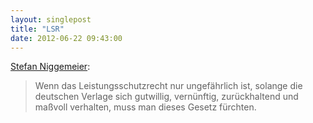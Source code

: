 ```yaml
---
layout: singlepost
title: "LSR"
date: 2012-06-22 09:43:00
---
```


[Stefan Niggemeier](http://www.stefan-niggemeier.de/blog/leistungsschutzrecht-eine-frage-der-ehre/):
>Wenn das Leistungsschutzrecht nur ungefährlich ist, solange die deutschen Verlage sich gutwillig, vernünftig, zurückhaltend und maßvoll verhalten, muss man dieses Gesetz fürchten.